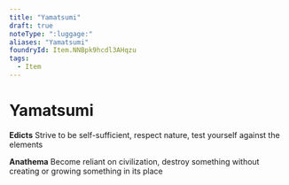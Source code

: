 ```yaml
---
title: "Yamatsumi"
draft: true
noteType: ":luggage:"
aliases: "Yamatsumi"
foundryId: Item.NNBpk9hcdl3AHqzu
tags:
  - Item
---
```


# Yamatsumi

**Edicts** Strive to be self-sufficient, respect nature, test yourself against the elements

**Anathema** Become reliant on civilization, destroy something without creating or growing something in its place
